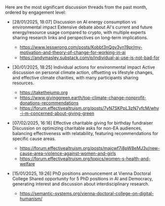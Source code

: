 Here are the most significant discussion threads from the past month, ordered by engagement level:

* [28/01/2025, 18:07] Discussion on AI energy consumption vs environmental impact
Extensive debate about AI's current and future energy/resource usage compared to crypto, with multiple experts sharing research links and perspectives on long-term implications.
  * https://www.lesswrong.com/posts/Kobbt3nQgv3yn19pr/my-motivation-and-theory-of-change-for-working-in-ai
  * https://andymasley.substack.com/p/individual-ai-use-is-not-bad-for

* [30/01/2025, 18:25] Individual actions for environmental impact
Active discussion on personal climate action, offsetting vs lifestyle changes, and effective climate charities, with many participants sharing resources.
  * https://takethejump.org
  * https://www.givinggreen.earth/top-climate-change-nonprofit-donations-recommendations
  * https://forum.effectivealtruism.org/posts/7yN7SKPpL3zN7yfcM/why-i-m-concerned-about-giving-green

* [07/02/2025, 16:16] Effective charitable giving for birthday fundraiser
Discussion on optimizing charitable asks for non-EA audiences, balancing effectiveness with relatability, featuring recommendations for specific cause areas.
  * https://forum.effectivealtruism.org/posts/majcwf7i8pW8eMJ3v/new-cause-area-violence-against-women-and-girls
  * https://forum.effectivealtruism.org/topics/women-s-health-and-welfare

* [15/01/2025, 19:26] PhD positions announcement at Vienna Doctoral College
Shared opportunity for 5 PhD positions in AI and Democracy, generating interest and discussion about interdisciplinary research.
  * https://semantic-systems.org/vienna-doctoral-college-on-digital-humanism/